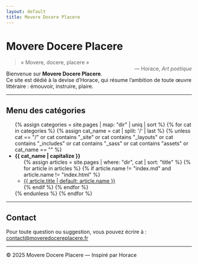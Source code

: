 ```yaml
---
layout: default
title: Movere Docere Placere
---
```


# Movere Docere Placere

> « Movere, docere, placere »  
> <span style="float:right;">— Horace, *Art poétique*</span>

Bienvenue sur **Movere Docere Placere**.  
Ce site est dédié à la devise d’Horace, qui résume l’ambition de toute œuvre littéraire : émouvoir, instruire, plaire.

---

## Menu des catégories

<ul>
{% assign categories = site.pages | map: "dir" | uniq | sort %}
{% for cat in categories %}
  {% assign cat_name = cat | split: '/' | last %}
  {% unless cat == "/" or cat contains "_site" or cat contains "_layouts" or cat contains "_includes" or cat contains "_sass" or cat contains "assets" or cat_name == "" %}
    <li>
      <strong>{{ cat_name | capitalize }}</strong>
      <ul>
        {% assign articles = site.pages | where: "dir", cat | sort: "title" %}
        {% for article in articles %}
          {% if article.name != "index.md" and article.name != "index.html" %}
            <li><a href="{{ article.url }}">{{ article.title | default: article.name }}</a></li>
          {% endif %}
        {% endfor %}
      </ul>
    </li>
  {% endunless %}
{% endfor %}
</ul>

---

## Contact

Pour toute question ou suggestion, vous pouvez écrire à :  
[contact@moveredocereplacere.fr](mailto:contact@moveredocereplacere.fr)

---

© 2025 Movere Docere Placere — Inspiré par Horace